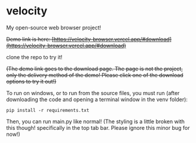 # velocity
My open-source web browser project!

~~Demo link is here: [https://velocity-browser.vercel.app/#download](https://velocity-browser.vercel.app/#download)~~

clone the repo to try it!

~~(The demo link goes to the download page. The page is not the project, only the delivery method of the demo! Please click one of the download options to try it out!)~~

To run on windows, or to run from the source files, you must run (after downloading the code and opening a terminal window in the venv folder):

```
pip install -r requirements.txt
```
Then, you can run main.py like normal!
(The styling is a little broken with this though! specifically in the top tab bar. Please ignore this minor bug for now!)
